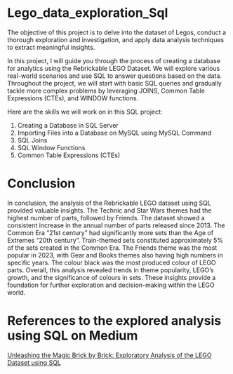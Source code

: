 # Lego_data_exploration_Sql

The objective of this project is to delve into the dataset of Legos, conduct a thorough exploration and investigation, and apply data analysis techniques to extract meaningful insights.

In this project, I will guide you through the process of creating a database for analytics using the Rebrickable LEGO Dataset. We will explore various real-world scenarios and use SQL to answer questions based on the data. Throughout the project, we will start with basic SQL queries and gradually tackle more complex problems by leveraging JOINS, Common Table Expressions (CTEs), and WINDOW functions.

Here are the skills we will work on in this SQL project:

1. Creating a Database in SQL Server
2. Importing Files into a Database on MySQL using MySQL Command
3. SQL Joins
4. SQL Window Functions
5. Common Table Expressions (CTEs)

# Conclusion

In conclusion, the analysis of the Rebrickable LEGO dataset using SQL provided valuable insights. The Technic and Star Wars themes had the highest number of parts, followed by Friends. The dataset showed a consistent increase in the annual number of parts released since 2013. The Common Era “21st century” had significantly more sets than the Age of Extremes “20th century”. Train-themed sets constituted approximately 5% of the sets created in the Common Era. The Friends theme was the most popular in 2023, with Gear and Books themes also having high numbers in specific years. The colour black was the most produced colour of LEGO parts. Overall, this analysis revealed trends in theme popularity, LEGO’s growth, and the significance of colours in sets. These insights provide a foundation for further exploration and decision-making within the LEGO world.

# References to the explored analysis using SQL on Medium

<a href="https://medium.com/@aareadegboyega/unleashing-the-magic-brick-by-brick-exploratory-analysis-of-the-lego-dataset-using-sql-b50aa5b6afcf" target="_blank">Unleashing the Magic Brick by Brick: Exploratory Analysis of the LEGO Dataset using SQL
</a> 
